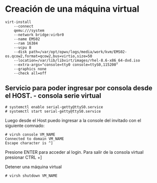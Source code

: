 # Creación de una máquina virtual


```
virt-install 
    --connect 
    qemu:///system 
    --network bridge:virbr0 
    --name EMS02 
    --ram 16384 
    --vcpu 8 
    --disk path=/var/opt/opwv/logs/media/work/kvm/EMS02-os.qcow2,format=qcow2,bus=virtio,size=50 
    --location=/var/lib/libvirt/images/rhel-8.6-x86_64-dvd.iso 
    --extra-args="console=tty0 console=ttyS0,115200" 
    --graphics none 
    --check all=off
```

## Servicio para poder ingresar por consola desde el HOST. - consola serie virtual

```
# systemctl enable serial-getty@ttyS0.service 
# systemctl start serial-getty@ttyS0.service 
```
Luego desde el Host puedo ingresar a la console del invitado con el siguiente comnado:
```
# virsh console VM_NAME
Connected to domain VM_NAME 
Escape character is ^] 
```
Presione ENTER para acceder al login.
Para salir de la consola virtual presionar CTRL +]



Detener una máquina virtual
```
# virsh shutdown VM_NAME
```
